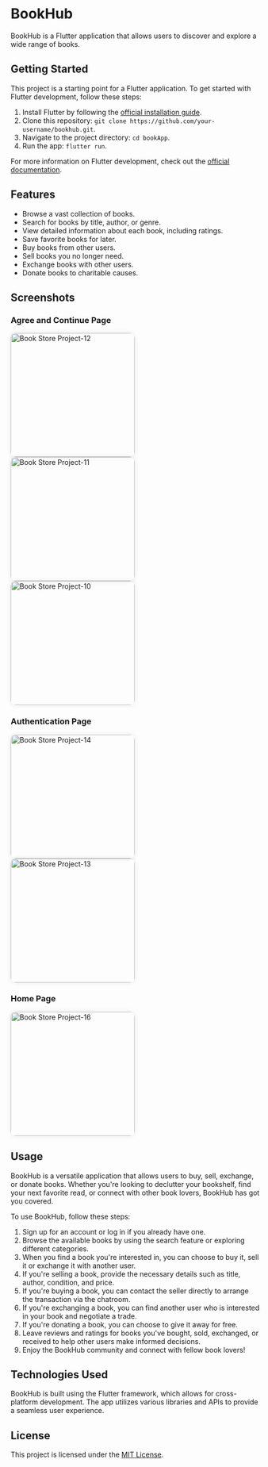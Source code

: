 # BookHub

BookHub is a Flutter application that allows users to discover and explore a wide range of books.

## Getting Started

This project is a starting point for a Flutter application. To get started with Flutter development, follow these steps:

1. Install Flutter by following the [official installation guide](https://flutter.dev/docs/get-started/install).
2. Clone this repository: `git clone https://github.com/your-username/bookhub.git`.
3. Navigate to the project directory: `cd bookApp`.
4. Run the app: `flutter run`.

For more information on Flutter development, check out the [official documentation](https://flutter.dev/docs).

## Features

- Browse a vast collection of books.
- Search for books by title, author, or genre.
- View detailed information about each book, including ratings.
- Save favorite books for later.
- Buy books from other users.
- Sell books you no longer need.
- Exchange books with other users.
- Donate books to charitable causes.

## Screenshots

### Agree and Continue Page
<div style="display: flex; flex-wrap: wrap;">
    <img src="https://github.com/Moh-Bxd/BookApp/assets/139571310/532f90c9-e6c6-4637-8540-a700ce7dd07d" alt="Book Store Project-12" style="width: 250px; margin-right: 20px; border-radius: 10px; box-shadow: 0px 0px 10px rgba(0, 0, 0, 0.1);">
    <img src="https://github.com/Moh-Bxd/BookApp/assets/139571310/941b8523-cb02-4895-9d8a-2a95b1e14a0e" alt="Book Store Project-11" style="width: 250px; margin-right: 20px; border-radius: 10px; box-shadow: 0px 0px 10px rgba(0, 0, 0, 0.1);">
    <img src="https://github.com/Moh-Bxd/BookApp/assets/139571310/8dc86aa3-5522-453f-8c04-ecdbc5fc5286" alt="Book Store Project-10" style="width: 250px; margin-right: 20px; border-radius: 10px; box-shadow: 0px 0px 10px rgba(0, 0, 0, 0.1);">
</div>

### Authentication Page
<div style="display: flex; flex-wrap: wrap;">
    <img src="https://github.com/Moh-Bxd/BookApp/assets/139571310/daf6dc00-147e-4ea2-ab8f-31b3c1d77822" alt="Book Store Project-14" style="width: 250px; margin-right: 20px; border-radius: 10px; box-shadow: 0px 0px 10px rgba(0, 0, 0, 0.1);">
    <img src="https://github.com/Moh-Bxd/BookApp/assets/139571310/78df8bc0-7713-4b6c-8551-a01af4483c92" alt="Book Store Project-13" style="width: 250px; margin-right: 20px; border-radius: 10px; box-shadow: 0px 0px 10px rgba(0, 0, 0, 0.1);">
</div>

### Home Page
<div style="display: flex; flex-wrap: wrap;">
    <img src="https://github.com/Moh-Bxd/BookApp/assets/139571310/3ab48978-4247-4f75-858f-cec861d907c4" alt="Book Store Project-16" style="width: 250px; margin-right: 20px; border-radius: 10px; box-shadow: 0px 0px 10px rgba(0, 0, 0, 0.1);">
</div>


## Usage

BookHub is a versatile application that allows users to buy, sell, exchange, or donate books. Whether you're looking to declutter your bookshelf, find your next favorite read, or connect with other book lovers, BookHub has got you covered.

To use BookHub, follow these steps:

1. Sign up for an account or log in if you already have one.
2. Browse the available books by using the search feature or exploring different categories.
3. When you find a book you're interested in, you can choose to buy it, sell it or exchange it with another user.
4. If you're selling a book, provide the necessary details such as title, author, condition, and price.
5. If you're buying a book, you can contact the seller directly to arrange the transaction via the chatroom.
6. If you're exchanging a book, you can find another user who is interested in your book and negotiate a trade.
7. If you're donating a book, you can choose to give it away for free.
8. Leave reviews and ratings for books you've bought, sold, exchanged, or received to help other users make informed decisions.
9. Enjoy the BookHub community and connect with fellow book lovers!

## Technologies Used

BookHub is built using the Flutter framework, which allows for cross-platform development. The app utilizes various libraries and APIs to provide a seamless user experience.



## License

This project is licensed under the [MIT License](LICENSE).
